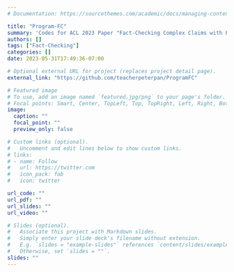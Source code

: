 ```yaml
---
# Documentation: https://sourcethemes.com/academic/docs/managing-content/

title: "Program-FC"
summary: 'Codes for ACL 2023 Paper "Fact-Checking Complex Claims with Program-Guided Reasoning".'
authors: []
tags: ["Fact-Checking"]
categories: []
date: 2023-05-31T17:49:36-07:00

# Optional external URL for project (replaces project detail page).
external_link: "https://github.com/teacherpeterpan/ProgramFC"

# Featured image
# To use, add an image named `featured.jpg/png` to your page's folder.
# Focal points: Smart, Center, TopLeft, Top, TopRight, Left, Right, BottomLeft, Bottom, BottomRight.
image:
  caption: ""
  focal_point: ""
  preview_only: false

# Custom links (optional).
#   Uncomment and edit lines below to show custom links.
# links:
# - name: Follow
#   url: https://twitter.com
#   icon_pack: fab
#   icon: twitter

url_code: ""
url_pdf: ""
url_slides: ""
url_video: ""

# Slides (optional).
#   Associate this project with Markdown slides.
#   Simply enter your slide deck's filename without extension.
#   E.g. `slides = "example-slides"` references `content/slides/example-slides.md`.
#   Otherwise, set `slides = ""`.
slides: ""
---
```

